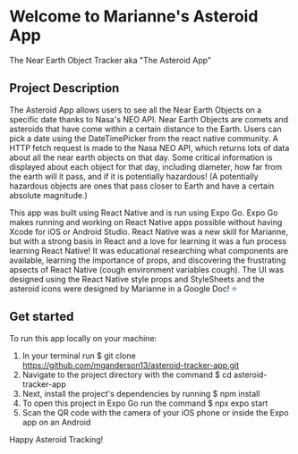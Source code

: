 # Welcome to Marianne's Asteroid App

The Near Earth Object Tracker aka "The Asteroid App"

## Project Description

The Asteroid App allows users to see all the Near Earth Objects on a specific date thanks to Nasa's NEO API.
Near Earth Objects are comets and asteroids that have come within a certain distance to the Earth. Users can pick a date using the DateTimePicker from the react native community. A HTTP fetch request is made to the Nasa NEO API, which returns lots of data about all the near earth objects on that day. Some critical information is displayed about each object for that day, including diameter, how far from the earth will it pass, and if it is potentially hazardous! (A potentially hazardous objects are ones that pass closer to Earth and have a certain absolute magnitude.)

This app was built using React Native and is run using Expo Go. Expo Go makes running and working on React Native apps possible without having Xcode for iOS or Android Studio.
React Native was a new skill for Marianne, but with a strong basis in React and a love for learning it was a fun process learning React Native! It was educational researching what components are available, learning the importance of props, and discovering the frustrating apsects of React Native (cough environment variables cough).
The UI was designed using the React Native style props and StyleSheets and the asteroid icons were designed by Marianne in a Google Doc! <img src="./assets/images/happyAsteroidIcon.png" width="10" height="10">

## Get started

To run this app locally on your machine:

1. In your terminal run $ git clone https://github.com/mganderson13/asteroid-tracker-app.git
2. Navigate to the project directory with the command $ cd asteroid-tracker-app
3. Next, install the project's dependencies by running $ npm install
4. To open this project in Expo Go run the command $ npx expo start
5. Scan the QR code with the camera of your iOS phone or inside the Expo app on an Android

Happy Asteroid Tracking!
